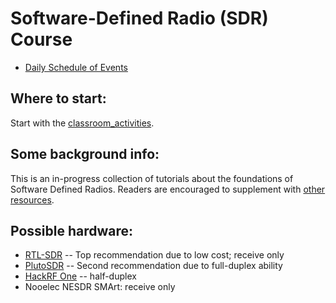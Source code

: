 # Software-Defined Radio (SDR) Course

 - [Daily Schedule of Events](https://github.com/python-can-define-radio/sdr-course/blob/main/resources/toc/7day.md)

## Where to start:

Start with the [classroom_activities](https://github.com/python-can-define-radio/sdr-course/tree/main/classroom_activities).

## Some background info:

This is an in-progress collection of tutorials about the foundations of Software Defined Radios. Readers are encouraged to supplement with [other resources](https://github.com/python-can-define-radio/sdr-course/blob/main/resources/README.md).

## Possible hardware:

 - [RTL-SDR](https://www.rtl-sdr.com/) -- Top recommendation due to low cost; receive only
 - [PlutoSDR](https://www.analog.com/en/design-center/evaluation-hardware-and-software/evaluation-boards-kits/adalm-pluto.html#eb-overview)  -- Second recommendation due to full-duplex ability
 - [HackRF One](https://hackrf.readthedocs.io/en/latest/faq.html) -- half-duplex
 - Nooelec NESDR SMArt: receive only
